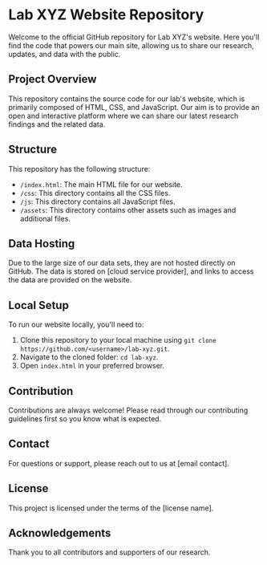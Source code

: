 # Lab XYZ Website Repository

Welcome to the official GitHub repository for Lab XYZ's website. Here you'll find the code that powers our main site, allowing us to share our research, updates, and data with the public. 

## Project Overview

This repository contains the source code for our lab's website, which is primarily composed of HTML, CSS, and JavaScript. Our aim is to provide an open and interactive platform where we can share our latest research findings and the related data.

## Structure

This repository has the following structure:

- `/index.html`: The main HTML file for our website.
- `/css`: This directory contains all the CSS files.
- `/js`: This directory contains all JavaScript files.
- `/assets`: This directory contains other assets such as images and additional files.

## Data Hosting

Due to the large size of our data sets, they are not hosted directly on GitHub. The data is stored on [cloud service provider], and links to access the data are provided on the website.

## Local Setup 

To run our website locally, you'll need to:

1. Clone this repository to your local machine using `git clone https://github.com/<username>/lab-xyz.git`.
2. Navigate to the cloned folder: `cd lab-xyz`.
3. Open `index.html` in your preferred browser.

## Contribution

Contributions are always welcome! Please read through our contributing guidelines first so you know what is expected.

## Contact

For questions or support, please reach out to us at [email contact].

## License

This project is licensed under the terms of the [license name].

## Acknowledgements

Thank you to all contributors and supporters of our research.
